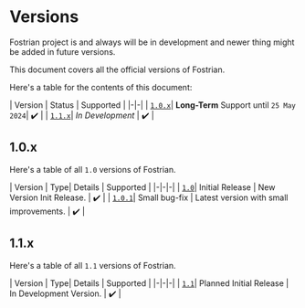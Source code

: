 ﻿# Versions

Fostrian project is and always will be in development and newer thing might be added in future versions.

This document covers all the official versions of Fostrian.

Here's a table for the contents of this document:

| Version | Status | Supported |
|-|-|
| [`1.0.x`](https://github.com/haltroy/Fostrian/blob/main/VERSIONS.md#1.0.x)| **Long-Term** Support until `25 May 2024`| :heavy_check_mark: |
| [`1.1.x`](https://github.com/haltroy/Fostrian/blob/main/VERSIONS.md#1.1.x)| _In Development_ | :heavy_check_mark: |


## 1.0.x

Here's a table of all `1.0` versions of Fostrian.

| Version | Type| Details | Supported |
|-|-|-|
| [`1.0`](https://github.com/Haltroy/Fostrian/tree/1.0.0)| Initial Release | New Version Init Release. | :heavy_check_mark: |
| [`1.0.1`](https://github.com/Haltroy/Fostrian/tree/1.0.1)| Small bug-fix | Latest version with small improvements. | :heavy_check_mark: |


## 1.1.x

Here's a table of all `1.1` versions of Fostrian.

| Version | Type| Details | Supported |
|-|-|-|
| [`1.1`](https://github.com/Haltroy/Fostrian/tree/1.1.0)| Planned Initial Release | In Development Version. | :heavy_check_mark: |
